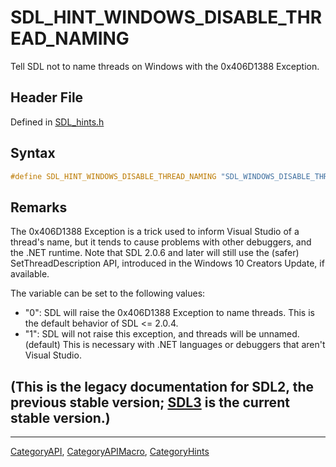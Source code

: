 # SDL_HINT_WINDOWS_DISABLE_THREAD_NAMING

Tell SDL not to name threads on Windows with the 0x406D1388 Exception.

## Header File

Defined in [SDL_hints.h](https://github.com/libsdl-org/SDL/blob/SDL2/include/SDL_hints.h)

## Syntax

```c
#define SDL_HINT_WINDOWS_DISABLE_THREAD_NAMING "SDL_WINDOWS_DISABLE_THREAD_NAMING"
```

## Remarks

The 0x406D1388 Exception is a trick used to inform Visual Studio of a
thread's name, but it tends to cause problems with other debuggers, and the
.NET runtime. Note that SDL 2.0.6 and later will still use the (safer)
SetThreadDescription API, introduced in the Windows 10 Creators Update, if
available.

The variable can be set to the following values:

- "0": SDL will raise the 0x406D1388 Exception to name threads. This is the
  default behavior of SDL <= 2.0.4.
- "1": SDL will not raise this exception, and threads will be unnamed.
  (default) This is necessary with .NET languages or debuggers that aren't
  Visual Studio.

## (This is the legacy documentation for SDL2, the previous stable version; [SDL3](https://wiki.libsdl.org/SDL3/) is the current stable version.)



----
[CategoryAPI](CategoryAPI), [CategoryAPIMacro](CategoryAPIMacro), [CategoryHints](CategoryHints)

